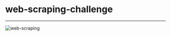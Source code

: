 # web-scraping-challenge
________________________

![web-scraping](https://user-images.githubusercontent.com/25973930/116180971-66f23800-a6df-11eb-94c3-732c537e100d.PNG)

